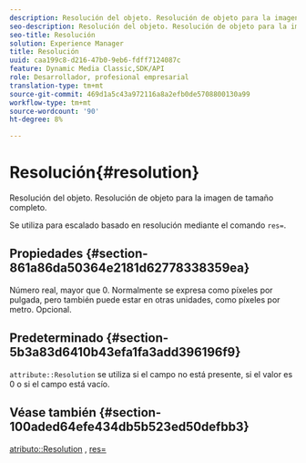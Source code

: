 ```yaml
---
description: Resolución del objeto. Resolución de objeto para la imagen de tamaño completo.
seo-description: Resolución del objeto. Resolución de objeto para la imagen de tamaño completo.
seo-title: Resolución
solution: Experience Manager
title: Resolución
uuid: caa199c8-d216-47b0-9eb6-fdff7124087c
feature: Dynamic Media Classic,SDK/API
role: Desarrollador, profesional empresarial
translation-type: tm+mt
source-git-commit: 469d1a5c43a972116a8a2efb0de5708800130a99
workflow-type: tm+mt
source-wordcount: '90'
ht-degree: 8%

---
```



# Resolución{#resolution}

Resolución del objeto. Resolución de objeto para la imagen de tamaño completo.

Se utiliza para escalado basado en resolución mediante el comando `res=`.

## Propiedades {#section-861a86da50364e2181d62778338359ea}

Número real, mayor que 0. Normalmente se expresa como píxeles por pulgada, pero también puede estar en otras unidades, como píxeles por metro. Opcional.

## Predeterminado {#section-5b3a83d6410b43efa1fa3add396196f9}

`attribute::Resolution` se utiliza si el campo no está presente, si el valor es 0 o si el campo está vacío.

## Véase también {#section-100aded64efe434db5b523ed50defbb3}

[atributo::Resolution](../../../../../../is-api/image-catalog/image-serving-api-ref/c-image-catalog-reference/c-attributes-reference/r-resolution.md#reference-2c066a2cc9b04b4ea0c8ae9476e853b4) ,  [res=](../../../../../../is-api/http-ref/image-serving-api-ref/c-http-protocol-reference/c-command-reference/r-res.md#reference-3d6fe416801148dea0f786f2b5169e55)
